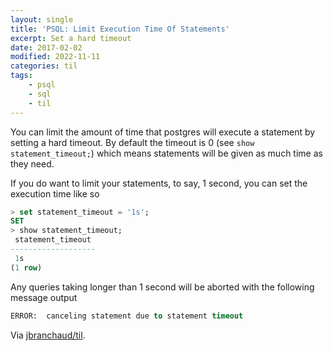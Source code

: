 ```yaml
---
layout: single
title: 'PSQL: Limit Execution Time Of Statements'
excerpt: Set a hard timeout
date: 2017-02-02
modified: 2022-11-11
categories: til
tags:
    - psql
    - sql
    - til
---
```


You can limit the amount of time that postgres will execute a statement
by setting a hard timeout. By default the timeout is 0 (see `show statement_timeout;`)
which means statements will be given as much time as they need.

If you do want to limit your statements, to say, 1 second, you can set the
execution time like so

```sql
> set statement_timeout = '1s';
SET
> show statement_timeout;
 statement_timeout
-------------------
 1s
(1 row)
```

Any queries taking longer than 1 second will be aborted with the following
message output

```sql
ERROR:  canceling statement due to statement timeout
```

Via [jbranchaud/til](https://github.com/jbranchaud/til).
